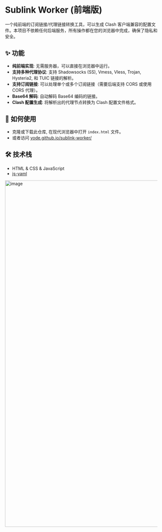 # Sublink Worker (前端版)

一个纯前端的订阅链接/代理链接转换工具，可以生成 Clash 客户端兼容的配置文件。本项目不依赖任何后端服务，所有操作都在您的浏览器中完成，确保了隐私和安全。

## ✨ 功能

- **纯前端实现**: 无需服务器，可以直接在浏览器中运行。
- **支持多种代理协议**: 支持 Shadowsocks (SS), Vmess, Vless, Trojan, Hysteria2, 和 TUIC 链接的解析。
- **支持订阅链接**: 可以处理单个或多个订阅链接（需要后端支持 CORS 或使用 CORS 代理）。
- **Base64 解码**: 自动解码 Base64 编码的链接。
- **Clash 配置生成**: 将解析出的代理节点转换为 Clash 配置文件格式。

## 🚀 如何使用

- 克隆或下载此仓库, 在现代浏览器中打开 `index.html` 文件。
- 或者访问 [yode.github.io/sublink-worker/](https://yode.github.io/sublink-worker/)

## 🛠️ 技术栈

- HTML & CSS & JavaScript
- [js-yaml](https://github.com/nodeca/js-yaml)

<img width="1142" alt="image" src="https://github.com/user-attachments/assets/d1f81e7e-2645-4d48-9e5a-d7e9cee83446" />

